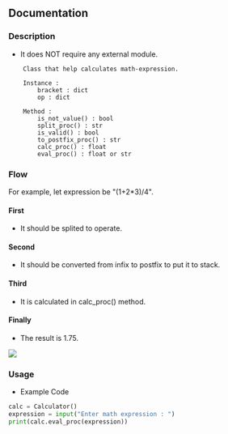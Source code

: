 ## Documentation
### Description
- It does NOT require any external module.

```
    Class that help calculates math-expression.
    
    Instance : 
        bracket : dict
        op : dict
    
    Method :
        is_not_value() : bool
        split_proc() : str
        is_valid() : bool
        to_postfix_proc() : str
        calc_proc() : float
        eval_proc() : float or str
```

### Flow
For example, let expression be "(1+2*3)/4".

#### First 
- It should be splited to operate.

#### Second
- It should be converted from infix to postfix to put it to stack.
#### Third
- It is calculated in calc_proc() method.

#### Finally
- The result is 1.75.

![](/flow.png)

### Usage
- Example Code

```python
calc = Calculator()
expression = input("Enter math expression : ")
print(calc.eval_proc(expression))
```